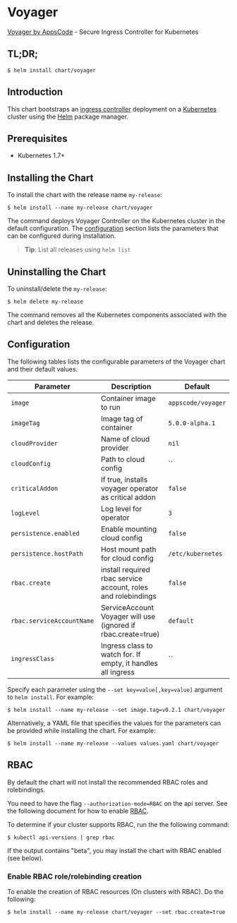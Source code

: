 # Voyager
[Voyager by AppsCode](https://github.com/appscode/voyager) - Secure Ingress Controller for Kubernetes

## TL;DR;

```console
$ helm install chart/voyager
```

## Introduction

This chart bootstraps an [ingress controller](https://github.com/appscode/voyager) deployment on a [Kubernetes](http://kubernetes.io) cluster using the [Helm](https://helm.sh) package manager.


## Prerequisites

- Kubernetes 1.7+

## Installing the Chart
To install the chart with the release name `my-release`:
```console
$ helm install --name my-release chart/voyager
```
The command deploys Voyager Controller on the Kubernetes cluster in the default configuration. The [configuration](#configuration) section lists the parameters that can be configured during installation.

> **Tip**: List all releases using `helm list`

## Uninstalling the Chart

To uninstall/delete the `my-release`:

```console
$ helm delete my-release
```

The command removes all the Kubernetes components associated with the chart and deletes the release.

## Configuration

The following tables lists the configurable parameters of the Voyager chart and their default values.


| Parameter                 | Description                                                   | Default            |
| --------------------------| ------------------------------------------------------------- | ------------------ |
| `image`                   | Container image to run                                        | `appscode/voyager` |
| `imageTag`                | Image tag of container                                        | `5.0.0-alpha.1`      |
| `cloudProvider`           | Name of cloud provider                                        | `nil`              |
| `cloudConfig`             | Path to cloud config                                          | ``                 |
| `criticalAddon`           | If true, installs voyager operator as critical addon          | `false`            |
| `logLevel`                | Log level for operator                                        | `3`                |
| `persistence.enabled`     | Enable mounting cloud config                                  | `false`            |
| `persistence.hostPath`    | Host mount path for cloud config                              | `/etc/kubernetes`  |
| `rbac.create`             | install required rbac service account, roles and rolebindings | `false`            |
| `rbac.serviceAccountName` | ServiceAccount Voyager will use (ignored if rbac.create=true) | `default`          |
| `ingressClass`            | Ingress class to watch for. If empty, it handles all ingress  | ``                 |


Specify each parameter using the `--set key=value[,key=value]` argument to `helm install`. For example:

```console
$ helm install --name my-release --set image.tag=v0.2.1 chart/voyager
```

Alternatively, a YAML file that specifies the values for the parameters can be provided while
installing the chart. For example:

```console
$ helm install --name my-release --values values.yaml chart/voyager
```

## RBAC
By default the chart will not install the recommended RBAC roles and rolebindings.

You need to have the flag `--authorization-mode=RBAC` on the api server. See the following document for how to enable [RBAC](https://kubernetes.io/docs/admin/authorization/rbac/).

To determine if your cluster supports RBAC, run the the following command:

```console
$ kubectl api-versions | grep rbac
```

If the output contains "beta", you may install the chart with RBAC enabled (see below).

### Enable RBAC role/rolebinding creation

To enable the creation of RBAC resources (On clusters with RBAC). Do the following:

```console
$ helm install --name my-release chart/voyager --set rbac.create=true
```
